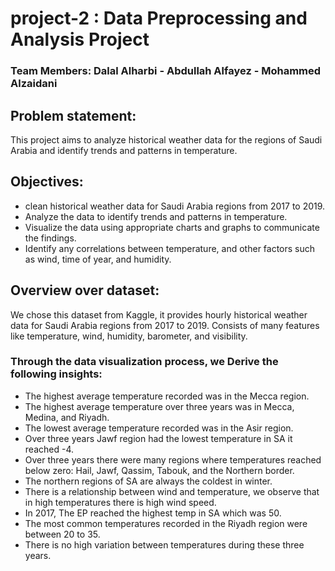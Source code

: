 # project-2 : Data Preprocessing and Analysis Project
### Team Members: Dalal Alharbi - Abdullah Alfayez - Mohammed Alzaidani 
## Problem statement: 
  This project aims to analyze historical weather data for the regions of Saudi Arabia and
  identify trends and patterns in temperature.
## Objectives:
  *	clean historical weather data for Saudi Arabia regions from 2017 to 2019.
  * Analyze the data to identify trends and patterns in temperature.
  * Visualize the data using appropriate charts and graphs to communicate the findings.
  * Identify any correlations between temperature, and other factors such as wind, time of year, and humidity.
## Overview over dataset:
  We chose this dataset from Kaggle, it provides hourly historical weather data for Saudi Arabia regions from 2017 to 2019. Consists
  of many features like temperature, wind, humidity, barometer, and visibility.
### Through the data visualization process, we Derive the following insights:
- The highest average temperature recorded was in the Mecca region.
- The highest average temperature over three years was in Mecca, Medina, and Riyadh.
- The lowest average temperature recorded was in the Asir region.
- Over three years Jawf region had the lowest temperature in SA it reached -4.
- Over three years there were many regions where temperatures reached below zero: Hail, Jawf, Qassim, Tabouk, and the Northern border.
- The northern regions of SA are always the coldest in winter.
- There is a relationship between wind and temperature, we observe that in high temperatures there is high wind speed.
- In 2017, The EP reached the highest temp in SA which was 50.
- The most common temperatures recorded in the Riyadh region were between 20 to 35.
- There is no high variation between temperatures during these three years.

